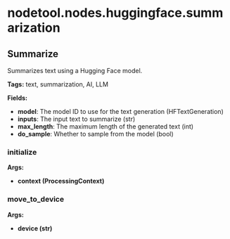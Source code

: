 # nodetool.nodes.huggingface.summarization

## Summarize

Summarizes text using a Hugging Face model.

**Tags:** text, summarization, AI, LLM

**Fields:**
- **model**: The model ID to use for the text generation (HFTextGeneration)
- **inputs**: The input text to summarize (str)
- **max_length**: The maximum length of the generated text (int)
- **do_sample**: Whether to sample from the model (bool)

### initialize

**Args:**
- **context (ProcessingContext)**

### move_to_device

**Args:**
- **device (str)**


